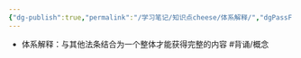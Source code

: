 ```yaml
---
{"dg-publish":true,"permalink":"/学习笔记/知识点cheese/体系解释/","dgPassFrontmatter":true}
---
```


- 体系解释：与其他法条结合为一个整体才能获得完整的内容 #背诵/概念 